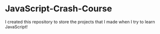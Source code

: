 # JavaScript-Crash-Course
I created this repository to store the projects that I made when I try to learn JavaScript!
